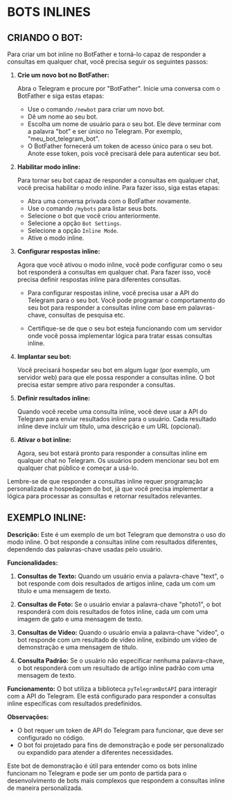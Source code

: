 # BOTS INLINES
## CRIANDO O BOT:
Para criar um bot inline no BotFather e torná-lo capaz de responder a consultas em qualquer chat, você precisa seguir os seguintes passos:

1. **Crie um novo bot no BotFather:**

   Abra o Telegram e procure por "BotFather". Inicie uma conversa com o BotFather e siga estas etapas:

   - Use o comando `/newbot` para criar um novo bot.
   - Dê um nome ao seu bot.
   - Escolha um nome de usuário para o seu bot. Ele deve terminar com a palavra "bot" e ser único no Telegram. Por exemplo, "meu_bot_telegram_bot".
   - O BotFather fornecerá um token de acesso único para o seu bot. Anote esse token, pois você precisará dele para autenticar seu bot.

2. **Habilitar modo inline:**

   Para tornar seu bot capaz de responder a consultas em qualquer chat, você precisa habilitar o modo inline. Para fazer isso, siga estas etapas:

   - Abra uma conversa privada com o BotFather novamente.
   - Use o comando `/mybots` para listar seus bots.
   - Selecione o bot que você criou anteriormente.
   - Selecione a opção `Bot Settings`.
   - Selecione a opção `Inline Mode`.
   - Ative o modo inline.

3. **Configurar respostas inline:**

   Agora que você ativou o modo inline, você pode configurar como o seu bot responderá a consultas em qualquer chat. Para fazer isso, você precisa definir respostas inline para diferentes consultas.

   - Para configurar respostas inline, você precisa usar a API do Telegram para o seu bot. Você pode programar o comportamento do seu bot para responder a consultas inline com base em palavras-chave, consultas de pesquisa etc.

   - Certifique-se de que o seu bot esteja funcionando com um servidor onde você possa implementar lógica para tratar essas consultas inline.

4. **Implantar seu bot:**

   Você precisará hospedar seu bot em algum lugar (por exemplo, um servidor web) para que ele possa responder a consultas inline. O bot precisa estar sempre ativo para responder a consultas.

5. **Definir resultados inline:**

   Quando você recebe uma consulta inline, você deve usar a API do Telegram para enviar resultados inline para o usuário. Cada resultado inline deve incluir um título, uma descrição e um URL (opcional).

6. **Ativar o bot inline:**

   Agora, seu bot estará pronto para responder a consultas inline em qualquer chat no Telegram. Os usuários podem mencionar seu bot em qualquer chat público e começar a usá-lo.

Lembre-se de que responder a consultas inline requer programação personalizada e hospedagem do bot, já que você precisa implementar a lógica para processar as consultas e retornar resultados relevantes. 

## EXEMPLO INLINE:
**Descrição:**
Este é um exemplo de um bot Telegram que demonstra o uso do modo inline. O bot responde a consultas inline com resultados diferentes, dependendo das palavras-chave usadas pelo usuário.

**Funcionalidades:**
1. **Consultas de Texto:** Quando um usuário envia a palavra-chave "text", o bot responde com dois resultados de artigos inline, cada um com um título e uma mensagem de texto.

2. **Consultas de Foto:** Se o usuário enviar a palavra-chave "photo1", o bot responderá com dois resultados de fotos inline, cada um com uma imagem de gato e uma mensagem de texto.

3. **Consultas de Vídeo:** Quando o usuário envia a palavra-chave "video", o bot responde com um resultado de vídeo inline, exibindo um vídeo de demonstração e uma mensagem de título.

4. **Consulta Padrão:** Se o usuário não especificar nenhuma palavra-chave, o bot responderá com um resultado de artigo inline padrão com uma mensagem de texto.

**Funcionamento:**
O bot utiliza a biblioteca `pyTelegramBotAPI` para interagir com a API do Telegram. Ele está configurado para responder a consultas inline específicas com resultados predefinidos.

**Observações:**
- O bot requer um token de API do Telegram para funcionar, que deve ser configurado no código.
- O bot foi projetado para fins de demonstração e pode ser personalizado ou expandido para atender a diferentes necessidades.

Este bot de demonstração é útil para entender como os bots inline funcionam no Telegram e pode ser um ponto de partida para o desenvolvimento de bots mais complexos que respondem a consultas inline de maneira personalizada.